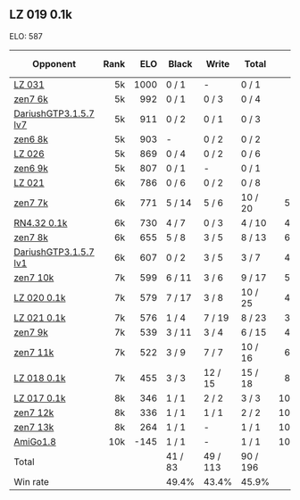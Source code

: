 ## LZ 019 0.1k ##

ELO: 587

Opponent | Rank | ELO | Black | Write | Total | Win rate
---------|-----:|----:|-------|-------|-------|-------:
[LZ 031](LZ%20031.md) | 5k | 1000 | 0 / 1 | - | 0 / 1 | 0.0%
[zen7 6k](zen7%206k.md) | 5k | 992 | 0 / 1 | 0 / 3 | 0 / 4 | 0.0%
[DariushGTP3.1.5.7 lv7](DariushGTP3.1.5.7%20lv7.md) | 5k | 911 | 0 / 2 | 0 / 1 | 0 / 3 | 0.0%
[zen6 8k](zen6%208k.md) | 5k | 903 | - | 0 / 2 | 0 / 2 | 0.0%
[LZ 026](LZ%20026.md) | 5k | 869 | 0 / 4 | 0 / 2 | 0 / 6 | 0.0%
[zen6 9k](zen6%209k.md) | 5k | 807 | 0 / 1 | - | 0 / 1 | 0.0%
[LZ 021](LZ%20021.md) | 6k | 786 | 0 / 6 | 0 / 2 | 0 / 8 | 0.0%
[zen7 7k](zen7%207k.md) | 6k | 771 | 5 / 14 | 5 / 6 | 10 / 20 | 50.0%
[RN4.32 0.1k](RN4.32%200.1k.md) | 6k | 730 | 4 / 7 | 0 / 3 | 4 / 10 | 40.0%
[zen7 8k](zen7%208k.md) | 6k | 655 | 5 / 8 | 3 / 5 | 8 / 13 | 61.5%
[DariushGTP3.1.5.7 lv1](DariushGTP3.1.5.7%20lv1.md) | 6k | 607 | 0 / 2 | 3 / 5 | 3 / 7 | 42.9%
[zen7 10k](zen7%2010k.md) | 7k | 599 | 6 / 11 | 3 / 6 | 9 / 17 | 52.9%
[LZ 020 0.1k](LZ%20020%200.1k.md) | 7k | 579 | 7 / 17 | 3 / 8 | 10 / 25 | 40.0%
[LZ 021 0.1k](LZ%20021%200.1k.md) | 7k | 576 | 1 / 4 | 7 / 19 | 8 / 23 | 34.8%
[zen7 9k](zen7%209k.md) | 7k | 539 | 3 / 11 | 3 / 4 | 6 / 15 | 40.0%
[zen7 11k](zen7%2011k.md) | 7k | 522 | 3 / 9 | 7 / 7 | 10 / 16 | 62.5%
[LZ 018 0.1k](LZ%20018%200.1k.md) | 7k | 455 | 3 / 3 | 12 / 15 | 15 / 18 | 83.3%
[LZ 017 0.1k](LZ%20017%200.1k.md) | 8k | 346 | 1 / 1 | 2 / 2 | 3 / 3 | 100.0%
[zen7 12k](zen7%2012k.md) | 8k | 336 | 1 / 1 | 1 / 1 | 2 / 2 | 100.0%
[zen7 13k](zen7%2013k.md) | 8k | 264 | 1 / 1 | - | 1 / 1 | 100.0%
[AmiGo1.8](AmiGo1.8.md) | 10k | -145 | 1 / 1 | - | 1 / 1 | 100.0%
Total | | | 41 / 83 | 49 / 113 | 90 / 196 | 
Win rate| | | 49.4% | 43.4% | 45.9% | 
